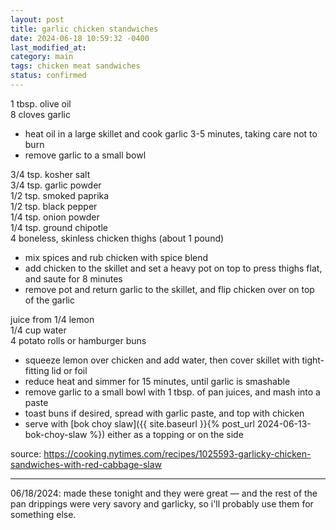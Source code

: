 ```yaml
---
layout: post
title: garlic chicken standwiches
date: 2024-06-18 10:59:32 -0400
last_modified_at: 
category: main
tags: chicken meat sandwiches
status: confirmed
---
```


1 tbsp. olive oil  
8 cloves garlic  
* heat oil in a large skillet and cook garlic 3-5 minutes, taking care not to burn
* remove garlic to a small bowl

3/4 tsp. kosher salt  
3/4 tsp. garlic powder  
1/2 tsp. smoked paprika  
1/2 tsp. black pepper  
1/4 tsp. onion powder  
1/4 tsp. ground chipotle  
4 boneless, skinless chicken thighs (about 1 pound)  
* mix spices and rub chicken with spice blend
* add chicken to the skillet and set a heavy pot on top to press thighs flat, and saute for
  8 minutes
* remove pot and return garlic to the skillet, and flip chicken over on top of the garlic

juice from 1/4 lemon  
1/4 cup water  
4 potato rolls or hamburger buns  
* squeeze lemon over chicken and add water, then cover skillet with tight-fitting lid or foil
* reduce heat and simmer for 15 minutes, until garlic is smashable
* remove garlic to a small bowl with 1 tbsp. of pan juices, and mash into a paste
* toast buns if desired, spread with garlic paste, and top with chicken
* serve with [bok choy slaw]({{ site.baseurl }}{% post_url 2024-06-13-bok-choy-slaw %}) either as
  a topping or on the side

source: <https://cooking.nytimes.com/recipes/1025593-garlicky-chicken-sandwiches-with-red-cabbage-slaw>

---

06/18/2024: made these tonight and they were great — and the rest of the pan
drippings were very savory and garlicky, so i'll probably use them for something
else.
